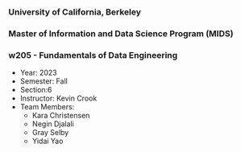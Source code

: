 ### University of California, Berkeley
### Master of Information and Data Science Program (MIDS)
### w205 - Fundamentals of Data Engineering

* Year: 2023
* Semester: Fall
* Section:6
* Instructor: Kevin Crook
* Team Members:
    * Kara Christensen
    * Negin Djalali
    * Gray Selby
    * Yidai Yao
